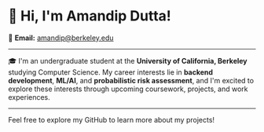 # 👋 Hi, I'm **Amandip Dutta!**

📧 **Email:** amandip@berkeley.edu

---

🎓 I'm an undergraduate student at the **University of California, Berkeley** studying Computer Science. My career interests lie in **backend development**, **ML/AI**, and **probabilistic risk assessment**, and I'm excited to explore these interests through upcoming coursework, projects, and work experiences.

---

Feel free to explore my GitHub to learn more about my projects!
